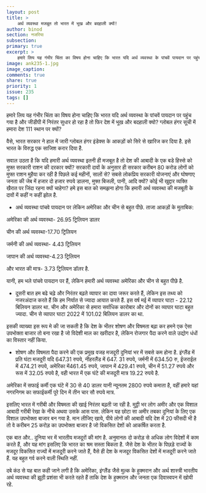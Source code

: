 ```yaml
---
layout: post
title: >
    अर्थ व्यवस्था मजबूत तो भारत में भूख और बदहाली क्यों!
author: binod
section: नजरिया
subsection:
primary: true
excerpt: >
    हमारे लिय यह गंभीर चिंता का विषय होना चाहिए कि भारत यदि अर्थ व्यवस्था के पांचवें पायदान पर पहुंच गया है और जीडीपी में निरंतर सुधार हो रहा है तो फिर देश में भूख और बदहाली क्यो? ग्लोबल हंगर सूची में हमारा देश 111 स्थान पर क्यों?
image: ank235-1.jpg
image_caption: 
comments: true
share: true
priority: 1
issue: 235
tags: []
---
```


हमारे लिय यह गंभीर चिंता का विषय होना चाहिए कि भारत यदि अर्थ व्यवस्था के पांचवें पायदान पर पहुंच गया है और जीडीपी में निरंतर सुधार हो रहा है तो फिर देश में भूख और बदहाली क्यो? ग्लोबल हंगर सूची में हमारा देश 111 स्थान पर क्यों?

वैसे, भारत सरकार ने हाल में जारी ग्लोबल हंगर इंडेक्स के आकड़ों को सिरे से खारिज कर दिया है. इसे भारत के विरुद्ध एक साजिश करार दिया है.

सवाल उठता है कि यदि हमारी अर्थ व्यवस्था इतनी ही मजबूत है तो देश की आबादी के एक बडे हिस्से को मुफ्त सरकारी राशन की दरकार क्यों? सरकारी दावों के अनुसार ही सरकार करीबन 80 करोड लोगों को मुफ्त राशन मुहैया कर रही है पिछले कई महीनों, सालों से? सबसे लोकप्रिय सरकारी योजनाएं और घोषणाए जनता की जेब में हजार दो हजार रुपये डालना, मुफ्त बिजली, पानी, आदि क्यों? कोई भी खुद्दार व्यक्ति खैरात पर जिंदा रहना क्यों चाहेगा? हमे इस बात को समझना होगा कि हमारी अर्थ व्यवस्था की मजबूती के दावों में कहीं न कहीं झोल है.

- अर्थ व्यवस्था पांचवे पायदान पर लेकिन अमेरिका और चीन से बहुत पीछे. ताजा आकड़ों के मुताबिक:

अमेरिका की अर्थ व्यवस्था- 26.95 ट्रिलियन डालर

चीन की अर्थ व्यवस्था-17.70 ट्रिलियन

जर्मनी की अर्थ व्यवस्था- 4.43 ट्रिलियन

जापान  की अर्थ व्यवस्था-4.23 ट्रिलियन

और भारत की मात्र- 3.73 ट्रिलियन डॉलर है.

यानी, हम भले पांचवे पायदान पर हैं, लेकिन हमारी अर्थ व्यवस्था अमेरिका और चीन से बहुत पीछे है.

- दूसरी बात हम बढे चढ़े और निरंतर बढ़ते व्यापार का दावा जरूर करते हैं, लेकिन इस तथ्य को नजरअंदाज करते हैं कि हम निर्यात से ज्यादा आयात करते हैं. इस वर्ष मई में व्यापार घाटा - 22.12 बिलियन डालर था. चीन और अमेरिका से हमारा सर्वाधिक कारोबार और दोनों का व्यापार  घाटा बहुत ज्यादा. चीन से व्यापार घाटा 2022 में 101.02 बिलियन डालर का था.

इसकी व्याख्या इस रूप मे की जा सकती है कि देश के भीतर शोषण और विषमता बढ़ा कर हमने एक ऐसा उपभोक्ता बाजार तो बना रखा है जो विदेशी माल का खरीदार है, लेकिन रोजगार पैदा करने वाले उद्योग धंधों का विस्तार नहीं किया.

- शोषण और विषमता पैदा करने की एक प्रमुख वजह मजदूरी दुनियां भर में सबसे कम होना है. इंग्लैंड में प्रति घंटा मजदूरी यदि 647.31 रुपये, नीहरलैंड में 647. 31 रुपये, जर्मनी में 634.50 रु, ईजराईल में 474.21 रुपये, अमेरिका में461.45 रुपये, जापान में 429.41 रुपये, चीन में 51.27 रुपये और रूस में 32.05 रुपये है, वही भारत में एक घंटे की मजदूरी मात्र 19.22 रुपये है.

अमेरिका में सफाई कर्मी एक घंटे में 30 से 40 डालर यानी न्यूनतम 2800 रुपये कमाता है, वहीं हमारे यहां नगरनिगम का सफाईकर्मी पूरे दिन में तीन चार सौ रुपये मात्र.

इसलिए भारत में गरीबी और विषमता की खाई निरंतर बढ़ती जा रही है. मुट्ठी भर लोग अमीर और एक विशाल आबादी गरीबी रेखा के नीचे अथवा उसके आस पास. लेकिन यह छोटा सा अमीर तबका दुनियां के लिए एक विशाल उपभोक्ता बाजार बन गया है. मान लीजिए खाये, पीये लोगों की आबादी यदि देश में 20 फीसदी भी है तो वे करीबन 25 करोड़ का उपभोक्ता बाजार है जो  विकसित देशों को आकर्षित करता है.

एक बात और.. दुनिया भर में भारतीय मजदूरों की मांग है. अनुमानतः दो करोड़ से अधिक लोग विदेशों में काम करते हैं, और यह मांग इसलिए कि भारत का श्रम सस्ता बिकता है. जैसे देश के भीतर के पिछड़े राज्यों के मजदूर विकसित राज्यों में मजदूरी करने जाते हैं, वैसे ही देश के मजदूर विकसित देशों में मजदूरी करने जाते हैं. यह बहुत गर्व करने वाली स्थिति नहीं.

दबे कंठ से यह बात कही जाने लगी है कि अमेरिका, इंग्लैंड जैसे मुल्क के हुक्मरान और अर्थ शास्त्री भारतीय अर्थ व्यवस्था की झूठी प्रशंसा भी करते रहते हैं ताकि देश के हुक्मरान और जनता एक दिवास्वपन में खोयी रहे.